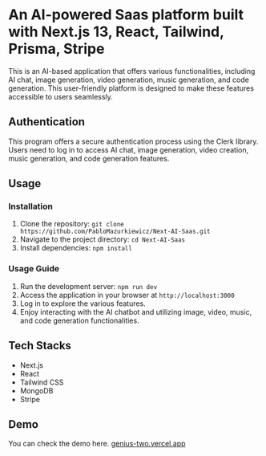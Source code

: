 # An AI-powered Saas platform built with Next.js 13, React, Tailwind, Prisma, Stripe

This is an AI-based application that offers various functionalities, including AI chat, image generation, video generation, music generation, and code generation. This user-friendly platform is designed to make these features accessible to users seamlessly.

## Authentication

This program offers a secure authentication process using the Clerk library. Users need to log in to access AI chat, image generation, video creation, music generation, and code generation features.

## Usage

### Installation

1. Clone the repository: `git clone https://github.com/PabloMazurkiewicz/Next-AI-Saas.git`
2. Navigate to the project directory: `cd Next-AI-Saas`
3. Install dependencies: `npm install`

### Usage Guide

1. Run the development server: `npm run dev`
2. Access the application in your browser at `http://localhost:3000`
3. Log in to explore the various features.
4. Enjoy interacting with the AI chatbot and utilizing image, video, music, and code generation functionalities.

## Tech Stacks

- Next.js
- React
- Tailwind CSS
- MongoDB
- Stripe

## Demo
 You can check the demo here.
 [genius-two.vercel.app](https://genius-two.vercel.app/)